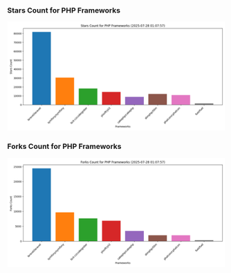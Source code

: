### Stars Count for PHP Frameworks

![Stars Chart](./archive/charts/20250728010757_stars_count.png)

### Forks Count for PHP Frameworks

![Forks Chart](./archive/charts/20250728010757_forks_count.png)

